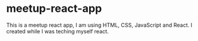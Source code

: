 # meetup-react-app
This is a meetup react app, I am using HTML, CSS, JavaScript and React. I created while I was teching myself react.
